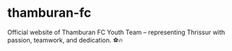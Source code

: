 # thamburan-fc
Official website of Thamburan FC Youth Team – representing Thrissur with passion, teamwork, and dedication. ⚽🔥
